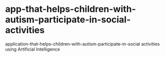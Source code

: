 # app-that-helps-children-with-autism-participate-in-social-activities
application-that-helps-children-with-autism-participate-in-social activities using Artificial Intelligence
